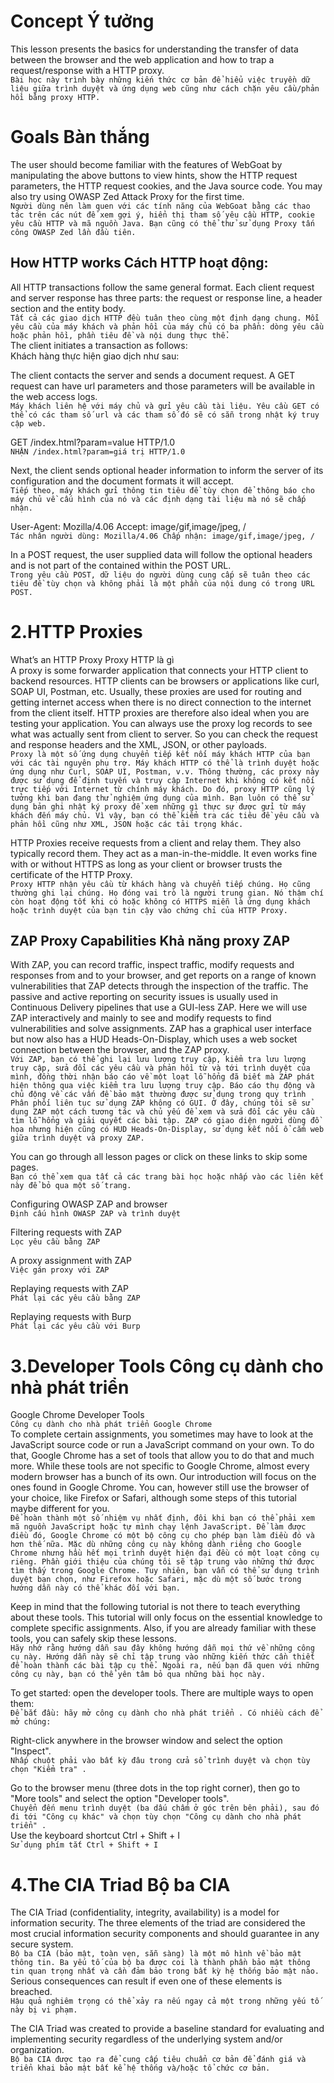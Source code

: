 # Concept  Ý tưởng  
This lesson presents the basics for understanding the transfer of data between the browser and the web application and how to trap a request/response with a HTTP proxy.  
`Bài học này trình bày những kiến ​​thức cơ bản để hiểu việc truyền dữ liệu giữa trình duyệt và ứng dụng web cũng như cách chặn yêu cầu/phản hồi bằng proxy HTTP.`  

# Goals  Bàn thắng  
The user should become familiar with the features of WebGoat by manipulating the above buttons to view hints, show the HTTP request parameters, the HTTP request cookies, and the Java source code. You may also try using OWASP Zed Attack Proxy for the first time.  
`Người dùng nên làm quen với các tính năng của WebGoat bằng các thao tác trên các nút để xem gợi ý, hiển thị tham số yêu cầu HTTP, cookie yêu cầu HTTP và mã nguồn Java. Bạn cũng có thể thử sử dụng Proxy tấn công OWASP Zed lần đầu tiên.`  

## How HTTP works Cách HTTP hoạt động:  
All HTTP transactions follow the same general format. Each client request and server response has three parts: the request or response line, a header section and the entity body.  
`Tất cả các giao dịch HTTP đều tuân theo cùng một định dạng chung. Mỗi yêu cầu của máy khách và phản hồi của máy chủ có ba phần: dòng yêu cầu hoặc phản hồi, phần tiêu đề và nội dung thực thể.`  
The client initiates a transaction as follows:  
Khách hàng thực hiện giao dịch như sau:  

The client contacts the server and sends a document request. A GET request can have url parameters and those parameters will be available in the web access logs.  
`Máy khách liên hệ với máy chủ và gửi yêu cầu tài liệu. Yêu cầu GET có thể có các tham số url và các tham số đó sẽ có sẵn trong nhật ký truy cập web.`  

GET /index.html?param=value HTTP/1.0  
`NHẬN /index.html?param=giá trị HTTP/1.0`  

Next, the client sends optional header information to inform the server of its configuration and the document formats it will accept.  
`Tiếp theo, máy khách gửi thông tin tiêu đề tùy chọn để thông báo cho máy chủ về cấu hình của nó và các định dạng tài liệu mà nó sẽ chấp nhận.`  

User-Agent: Mozilla/4.06 Accept: image/gif,image/jpeg, /  
`Tác nhân người dùng: Mozilla/4.06 Chấp nhận: image/gif,image/jpeg, /`  

In a POST request, the user supplied data will follow the optional headers and is not part of the contained within the POST URL.  
`Trong yêu cầu POST, dữ liệu do người dùng cung cấp sẽ tuân theo các tiêu đề tùy chọn và không phải là một phần của nội dung có trong URL POST.`  

# 2.HTTP Proxies
What’s an HTTP Proxy  Proxy HTTP là gì  
A proxy is some forwarder application that connects your HTTP client to backend resources. HTTP clients can be browsers or applications like curl, SOAP UI, Postman, etc. Usually, these proxies are used for routing and getting internet access when there is no direct connection to the internet from the client itself. HTTP proxies are therefore also ideal when you are testing your application. You can always use the proxy log records to see what was actually sent from client to server. So you can check the request and response headers and the XML, JSON, or other payloads.  
`Proxy là một số ứng dụng chuyển tiếp kết nối máy khách HTTP của bạn với các tài nguyên phụ trợ. Máy khách HTTP có thể là trình duyệt hoặc ứng dụng như Curl, SOAP UI, Postman, v.v. Thông thường, các proxy này được sử dụng để định tuyến và truy cập Internet khi không có kết nối trực tiếp với Internet từ chính máy khách. Do đó, proxy HTTP cũng lý tưởng khi bạn đang thử nghiệm ứng dụng của mình. Bạn luôn có thể sử dụng bản ghi nhật ký proxy để xem những gì thực sự được gửi từ máy khách đến máy chủ. Vì vậy, bạn có thể kiểm tra các tiêu đề yêu cầu và phản hồi cũng như XML, JSON hoặc các tải trọng khác.`  

HTTP Proxies receive requests from a client and relay them. They also typically record them. They act as a man-in-the-middle. It even works fine with or without HTTPS as long as your client or browser trusts the certificate of the HTTP Proxy.  
`Proxy HTTP nhận yêu cầu từ khách hàng và chuyển tiếp chúng. Họ cũng thường ghi lại chúng. Họ đóng vai trò là người trung gian. Nó thậm chí còn hoạt động tốt khi có hoặc không có HTTPS miễn là ứng dụng khách hoặc trình duyệt của bạn tin cậy vào chứng chỉ của HTTP Proxy.`  

## ZAP Proxy Capabilities  Khả năng proxy ZAP
With ZAP, you can record traffic, inspect traffic, modify requests and responses from and to your browser, and get reports on a range of known vulnerabilities that ZAP detects through the inspection of the traffic. The passive and active reporting on security issues is usually used in Continuous Delivery pipelines that use a GUI-less ZAP. Here we will use ZAP interactively and mainly to see and modify requests to find vulnerabilities and solve assignments. ZAP has a graphical user interface but now also has a HUD Heads-On-Display, which uses a web socket connection between the browser, and the ZAP proxy.  
`Với ZAP, bạn có thể ghi lại lưu lượng truy cập, kiểm tra lưu lượng truy cập, sửa đổi các yêu cầu và phản hồi từ và tới trình duyệt của mình, đồng thời nhận báo cáo về một loạt lỗ hổng đã biết mà ZAP phát hiện thông qua việc kiểm tra lưu lượng truy cập. Báo cáo thụ động và chủ động về các vấn đề bảo mật thường được sử dụng trong quy trình Phân phối liên tục sử dụng ZAP không có GUI. Ở đây, chúng tôi sẽ sử dụng ZAP một cách tương tác và chủ yếu để xem và sửa đổi các yêu cầu tìm lỗ hổng và giải quyết các bài tập. ZAP có giao diện người dùng đồ họa nhưng hiện cũng có HUD Heads-On-Display, sử dụng kết nối ổ cắm web giữa trình duyệt và proxy ZAP.`  

You can go through all lesson pages or click on these links to skip some pages.  
`Bạn có thể xem qua tất cả các trang bài học hoặc nhấp vào các liên kết này để bỏ qua một số trang.`  

Configuring OWASP ZAP and browser  
`Định cấu hình OWASP ZAP và trình duyệt`  

Filtering requests with ZAP  
`Lọc yêu cầu bằng ZAP`  

A proxy assignment with ZAP  
`Việc gán proxy với ZAP`  

Replaying requests with ZAP  
`Phát lại các yêu cầu bằng ZAP`  

Replaying requests with Burp  
`Phát lại các yêu cầu với Burp`  

# 3.Developer Tools  Công cụ dành cho nhà phát triển  
Google Chrome Developer Tools  
`Công cụ dành cho nhà phát triển Google Chrome`  
To complete certain assignments, you sometimes may have to look at the JavaScript source code or run a JavaScript command on your own. To do that, Google Chrome has a set of tools that allow you to do that and much more. While these tools are not specific to Google Chrome, almost every modern browser has a bunch of its own. Our introduction will focus on the ones found in Google Chrome. You can, however still use the browser of your choice, like Firefox or Safari, although some steps of this tutorial maybe different for you.  
`Để hoàn thành một số nhiệm vụ nhất định, đôi khi bạn có thể phải xem mã nguồn JavaScript hoặc tự mình chạy lệnh JavaScript. Để làm được điều đó, Google Chrome có một bộ công cụ cho phép bạn làm điều đó và hơn thế nữa. Mặc dù những công cụ này không dành riêng cho Google Chrome nhưng hầu hết mọi trình duyệt hiện đại đều có một loạt công cụ riêng. Phần giới thiệu của chúng tôi sẽ tập trung vào những thứ được tìm thấy trong Google Chrome. Tuy nhiên, bạn vẫn có thể sử dụng trình duyệt bạn chọn, như Firefox hoặc Safari, mặc dù một số bước trong hướng dẫn này có thể khác đối với bạn.`  

Keep in mind that the following tutorial is not there to teach everything about these tools. This tutorial will only focus on the essential knowledge to complete specific assignments. Also, if you are already familiar with these tools, you can safely skip these lessons.  
`Hãy nhớ rằng hướng dẫn sau đây không hướng dẫn mọi thứ về những công cụ này. Hướng dẫn này sẽ chỉ tập trung vào những kiến ​​thức cần thiết để hoàn thành các bài tập cụ thể. Ngoài ra, nếu bạn đã quen với những công cụ này, bạn có thể yên tâm bỏ qua những bài học này.`  

To get started: open the developer tools. There are multiple ways to open them:  
`Để bắt đầu: hãy mở công cụ dành cho nhà phát triển . Có nhiều cách để mở chúng:`  

Right-click anywhere in the browser window and select the option "Inspect".  
`Nhấp chuột phải vào bất kỳ đâu trong cửa sổ trình duyệt và chọn tùy chọn "Kiểm tra" .`  

Go to the browser menu (three dots in the top right corner), then go to "More tools" and select the option "Developer tools".  
`Chuyển đến menu trình duyệt (ba dấu chấm ở góc trên bên phải), sau đó đi tới "Công cụ khác" và chọn tùy chọn "Công cụ dành cho nhà phát triển" .`  
Use the keyboard shortcut Ctrl + Shift + I  
`Sử dụng phím tắt Ctrl + Shift + I`  

# 4.The CIA Triad  Bộ ba CIA
The CIA Triad (confidentiality, integrity, availability) is a model for information security. The three elements of the triad are considered the most crucial information security components and should guarantee in any secure system.  
`Bộ ba CIA (bảo mật, toàn vẹn, sẵn sàng) là một mô hình về bảo mật thông tin. Ba yếu tố của bộ ba được coi là thành phần bảo mật thông tin quan trọng nhất và cần đảm bảo trong bất kỳ hệ thống bảo mật nào.`  
Serious consequences can result if even one of these elements is breached.  
`Hậu quả nghiêm trọng có thể xảy ra nếu ngay cả một trong những yếu tố này bị vi phạm.`  

The CIA Triad was created to provide a baseline standard for evaluating and implementing security regardless of the underlying system and/or organization.  
`Bộ ba CIA được tạo ra để cung cấp tiêu chuẩn cơ bản để đánh giá và triển khai bảo mật bất kể hệ thống và/hoặc tổ chức cơ bản.`  


